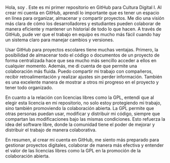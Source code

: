 Hola, soy . Este es mi primer repositorio en GitHub para Cultura Digital I.
Al crear mi cuenta en GitHub, aprendí lo importante que es tener un espacio en línea para organizar, almacenar y compartir proyectos. Me dio una visión más clara de cómo los desarrolladores y estudiantes pueden colaborar de manera eficiente y mantener un historial de todo lo que hacen. A través de GitHub, pude ver que el trabajo en equipo es mucho más fácil cuando hay un sistema claro para manejar cambios y versiones.

Usar GitHub para proyectos escolares tiene muchas ventajas. Primero, la posibilidad de almacenar todo el código o documentos de un proyecto de forma centralizada hace que sea mucho más sencillo acceder a ellos en cualquier momento. Además, me di cuenta de que permite una colaboración más fluida. Puedo compartir mi trabajo con compañeros, recibir retroalimentación y realizar ajustes sin perder información. También es una excelente manera de mostrar a otros mi progreso en el proyecto y tener todo organizado.

En cuanto a la relación con licencias libres como la GPL, entendí que al elegir esta licencia en mi repositorio, no solo estoy protegiendo mi trabajo, sino también promoviendo la colaboración abierta. La GPL permite que otras personas puedan usar, modificar y distribuir mi código, siempre que compartan las modificaciones bajo las mismas condiciones. Esto refuerza la idea del software libre, donde la comunidad tiene el poder de mejorar y distribuir el trabajo de manera colaborativa.

En resumen, al crear mi cuenta en GitHub, me siento más preparado para gestionar proyectos digitales, colaborar de manera más efectiva y entender el valor de las licencias libres como la GPL en la promoción de la colaboración abierta.
